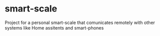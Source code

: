 # smart-scale
Project for a personal smart-scale that comunicates remotely with other systems like Home assitents and smart-phones
